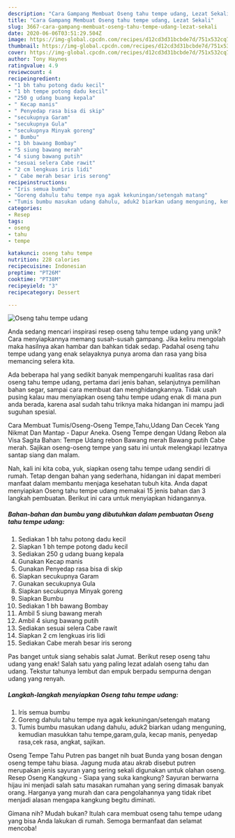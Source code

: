 ```yaml
---
description: "Cara Gampang Membuat Oseng tahu tempe udang, Lezat Sekali"
title: "Cara Gampang Membuat Oseng tahu tempe udang, Lezat Sekali"
slug: 3667-cara-gampang-membuat-oseng-tahu-tempe-udang-lezat-sekali
date: 2020-06-06T03:51:29.504Z
image: https://img-global.cpcdn.com/recipes/d12cd3d31bcbde7d/751x532cq70/oseng-tahu-tempe-udang-foto-resep-utama.jpg
thumbnail: https://img-global.cpcdn.com/recipes/d12cd3d31bcbde7d/751x532cq70/oseng-tahu-tempe-udang-foto-resep-utama.jpg
cover: https://img-global.cpcdn.com/recipes/d12cd3d31bcbde7d/751x532cq70/oseng-tahu-tempe-udang-foto-resep-utama.jpg
author: Tony Haynes
ratingvalue: 4.9
reviewcount: 4
recipeingredient:
- "1 bh tahu potong dadu kecil"
- "1 bh tempe potong dadu kecil"
- "250 g udang buang kepala"
- " Kecap manis"
- " Penyedap rasa bisa di skip"
- "secukupnya Garam"
- "secukupnya Gula"
- "secukupnya Minyak goreng"
- " Bumbu"
- "1 bh bawang Bombay"
- "5 siung bawang merah"
- "4 siung bawang putih"
- "sesuai selera Cabe rawit"
- "2 cm lengkuas iris lidi"
- " Cabe merah besar iris serong"
recipeinstructions:
- "Iris semua bumbu"
- "Goreng dahulu tahu tempe nya agak kekuningan/setengah matang"
- "Tumis bumbu masukan udang dahulu, aduk2 biarkan udang menguning, kemudian masukkan tahu tempe,garam,gula, kecap manis, penyedap rasa,cek rasa, angkat, sajikan."
categories:
- Resep
tags:
- oseng
- tahu
- tempe

katakunci: oseng tahu tempe 
nutrition: 228 calories
recipecuisine: Indonesian
preptime: "PT26M"
cooktime: "PT38M"
recipeyield: "3"
recipecategory: Dessert

---
```



![Oseng tahu tempe udang](https://img-global.cpcdn.com/recipes/d12cd3d31bcbde7d/751x532cq70/oseng-tahu-tempe-udang-foto-resep-utama.jpg)

Anda sedang mencari inspirasi resep oseng tahu tempe udang yang unik? Cara menyiapkannya memang susah-susah gampang. Jika keliru mengolah maka hasilnya akan hambar dan bahkan tidak sedap. Padahal oseng tahu tempe udang yang enak selayaknya punya aroma dan rasa yang bisa memancing selera kita.

Ada beberapa hal yang sedikit banyak mempengaruhi kualitas rasa dari oseng tahu tempe udang, pertama dari jenis bahan, selanjutnya pemilihan bahan segar, sampai cara membuat dan menghidangkannya. Tidak usah pusing kalau mau menyiapkan oseng tahu tempe udang enak di mana pun anda berada, karena asal sudah tahu triknya maka hidangan ini mampu jadi suguhan spesial.

Cara Membuat Tumis/Oseng-Oseng Tempe,Tahu,Udang Dan Cecek Yang Nikmat Dan Mantap - Dapur Aneka. Oseng Tempe dengan Udang Rebon ala Visa Sagita Bahan: Tempe Udang rebon Bawang merah Bawang putih Cabe merah. Sajikan oseng-oseng tempe yang satu ini untuk melengkapi lezatnya santap siang dan malam.


Nah, kali ini kita coba, yuk, siapkan oseng tahu tempe udang sendiri di rumah. Tetap dengan bahan yang sederhana, hidangan ini dapat memberi manfaat dalam membantu menjaga kesehatan tubuh kita. Anda dapat menyiapkan Oseng tahu tempe udang memakai 15 jenis bahan dan 3 langkah pembuatan. Berikut ini cara untuk menyiapkan hidangannya.

<!--inarticleads1-->

##### Bahan-bahan dan bumbu yang dibutuhkan dalam pembuatan Oseng tahu tempe udang:

1. Sediakan 1 bh tahu potong dadu kecil
1. Siapkan 1 bh tempe potong dadu kecil
1. Sediakan 250 g udang buang kepala
1. Gunakan  Kecap manis
1. Gunakan  Penyedap rasa bisa di skip
1. Siapkan secukupnya Garam
1. Gunakan secukupnya Gula
1. Siapkan secukupnya Minyak goreng
1. Siapkan  Bumbu
1. Sediakan 1 bh bawang Bombay
1. Ambil 5 siung bawang merah
1. Ambil 4 siung bawang putih
1. Sediakan sesuai selera Cabe rawit
1. Siapkan 2 cm lengkuas iris lidi
1. Sediakan  Cabe merah besar iris serong


Pas banget untuk siang sehabis salat Jumat. Berikut resep oseng tahu udang yang enak! Salah satu yang paling lezat adalah oseng tahu dan udang. Tekstur tahunya lembut dan empuk berpadu sempurna dengan udang yang renyah. 

<!--inarticleads2-->

##### Langkah-langkah menyiapkan Oseng tahu tempe udang:

1. Iris semua bumbu
1. Goreng dahulu tahu tempe nya agak kekuningan/setengah matang
1. Tumis bumbu masukan udang dahulu, aduk2 biarkan udang menguning, kemudian masukkan tahu tempe,garam,gula, kecap manis, penyedap rasa,cek rasa, angkat, sajikan.


Oseng Tempe Tahu Putren pas banget nih buat Bunda yang bosan dengan oseng tempe tahu biasa. Jagung muda atau akrab disebut putren merupakan jenis sayuran yang sering sekali digunakan untuk olahan oseng. Resep Oseng Kangkung - Siapa yang suka kangkung? Sayuran berwarna hijau ini menjadi salah satu masakan rumahan yang sering dimasak banyak orang. Harganya yang murah dan cara pengolahannya yang tidak ribet menjadi alasan mengapa kangkung begitu diminati. 

Gimana nih? Mudah bukan? Itulah cara membuat oseng tahu tempe udang yang bisa Anda lakukan di rumah. Semoga bermanfaat dan selamat mencoba!
